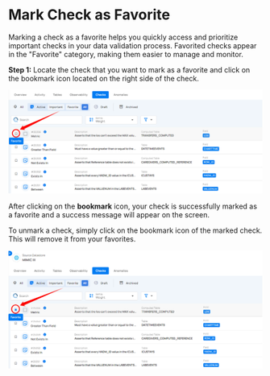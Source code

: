 # Mark Check as Favorite

Marking a check as a favorite helps you quickly access and prioritize important checks in your data validation process. Favorited checks appear in the "Favorite" category, making them easier to manage and monitor.

**Step 1:** Locate the check that you want to mark as a favorite and click on the bookmark icon located on the right side of the check.

![mark-fav](../assets/datastore-checks/check-favorite/mark-fav-light-75.png)

After clicking on the **bookmark** icon, your check is successfully marked as a favorite and a success message will appear on the screen.

To unmark a check, simply click on the bookmark icon of the marked check. This will remove it from your favorites.

![remove-fav](../assets/datastore-checks/check-favorite/remove-fav-light-77.png)